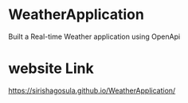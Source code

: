 # WeatherApplication
Built a Real-time Weather application using OpenApi 
# website Link
https://sirishagosula.github.io/WeatherApplication/
